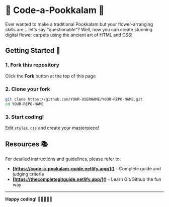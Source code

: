 # 🌸 Code-a-Pookkalam 🌸

Ever wanted to make a traditional Pookkalam but your flower-arranging skills are... let's say "questionable"? 
Well, now you can create stunning digital flower carpets using the ancient art of HTML and CSS!

## Getting Started 🚀

### 1. Fork this repository
Click the **Fork** button at the top of this page

### 2. Clone your fork
```bash
git clone https://github.com/YOUR-USERNAME/YOUR-REPO-NAME.git
cd YOUR-REPO-NAME
```

### 3. Start coding!
Edit `styles.css` and create your masterpiece!

## Resources 📚

For detailed instructions and guidelines, please refer to:

- **[https://code-a-pookalam-guide.netlify.app/]()** - Complete guide and judging criteria
- **[https://thecompletegitguide.netlify.app/]()** - Learn Git/Github the fun way

---

**Happy coding!** 🎉👨‍💻👩‍💻

